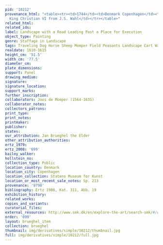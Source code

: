 ```yaml
---
pid: '10212'
provenance_html: "<table><tr><td>1744</td><td>Denmark Copenhagen</td><td>Bought by
  King Christian VI from J.S. Wahl</td></tr></table>"
related_html: 
related_ids: 
label: Landscape with a Road Leading Past a Place for Execution
object_type: Painting
genre: Staffage in Landscape
tags: Traveling Dog Horse Sheep Momper Field Peasants Landscape Cart Wagon
realdate: 1610-1615
height_cm: '51.5'
width_cm: '77.5'
diameter_cm: 
plate_dimensions: 
support: Panel
drawing_medium: 
signature: 
signature_location: 
support_marks: 
further_inscription: 
collaborators: Joos de Momper (1564-1635)
collaborator_notes: 
collectors_patrons: 
print_type: 
print_notes: 
printmaker: 
publisher: 
states: 
our_attribution: Jan Brueghel the Elder
other_attribution_authorities: 
ertz_1979: 
ertz_2008: '699'
bailey_walker: 
hollstein_no: 
collection_type: Public
location_country: Denmark
location_city: Copenhagen
location_collection: Statens Museum for Kunst
location_or_most_recent_sale_notes: Sp. 213
provenance: '9798'
bibliography: Ertz 1986, Kat. 311, Abb. 19
exhibition_history: 
related_works: 
copies_and_variants: 
curatorial_files: 
external_resources: http://www.smk.dk/en/explore-the-art/search-smk/#/detail/KMSsp213
order: '099'
layout: brueghel_item
collection: brueghel
thumbnail: img/derivatives/simple/10212/thumbnail.jpg
full: img/derivatives/simple/10212/full.jpg
---
```

